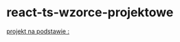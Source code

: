  # react-ts-wzorce-projektowe

[projekt na podstawie : ](https://frontstack.pl/observer-design-pattern/)
